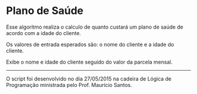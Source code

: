 # Plano de Saúde
Esse algoritmo realiza o calculo de quanto custará um plano de saúde de acordo com a idade do cliente.

Os valores de entrada esperados são: o nome do cliente e a idade do cliente.

Exibe o nome e idade do cliente seguido do valor da parcela mensal.

---
O script foi desenvolvido no dia 27/05/2015 na cadeira de Lógica de Programação ministrada pelo Prof. Maurício Santos.
